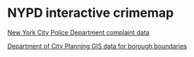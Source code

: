 # NYPD interactive crimemap

[New York City Police Department complaint data](https://data.cityofnewyork.us/Public-Safety/NYPD-Complaint-Data-Historic/qgea-i56i)

[Department of City Planning GIS data for borough boundaries](https://data.cityofnewyork.us/City-Government/Borough-Boundaries/tqmj-j8zm)
